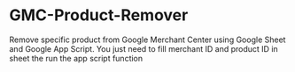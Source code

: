 # GMC-Product-Remover
Remove specific product from Google Merchant Center using Google Sheet and Google App Script. You just need to fill merchant ID and product ID in sheet the run the app script function
